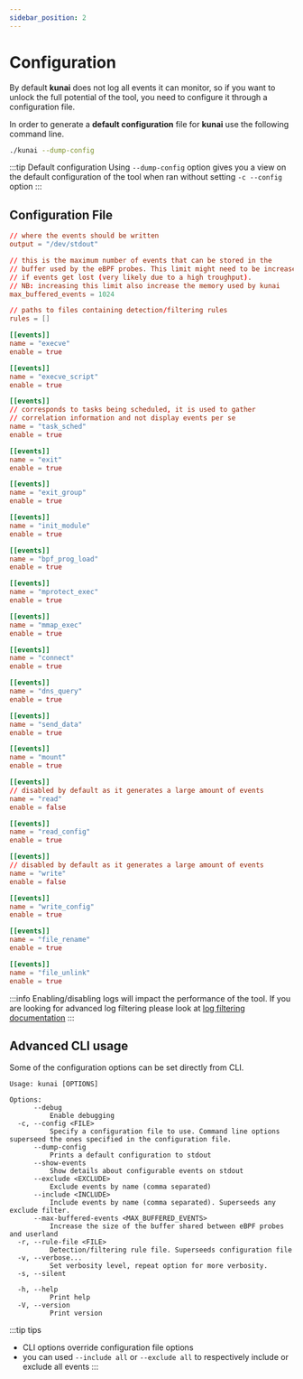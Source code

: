 ```yaml
---
sidebar_position: 2
---
```


# Configuration

By default **kunai** does not log all events it can monitor, so if you want to unlock the full potential of the tool, you need to configure it through a configuration file.

In order to generate a **default configuration** file for **kunai** use the following command line.

```bash
./kunai --dump-config
```

:::tip Default configuration
Using `--dump-config` option gives you a view on the default configuration of the tool when ran without setting `-c --config` option
:::

## Configuration File

```toml
// where the events should be written
output = "/dev/stdout"

// this is the maximum number of events that can be stored in the 
// buffer used by the eBPF probes. This limit might need to be increased
// if events get lost (very likely due to a high troughput).
// NB: increasing this limit also increase the memory used by kunai
max_buffered_events = 1024

// paths to files containing detection/filtering rules
rules = []

[[events]]
name = "execve"
enable = true

[[events]]
name = "execve_script"
enable = true

[[events]]
// corresponds to tasks being scheduled, it is used to gather
// correlation information and not display events per se
name = "task_sched"
enable = true

[[events]]
name = "exit"
enable = true

[[events]]
name = "exit_group"
enable = true

[[events]]
name = "init_module"
enable = true

[[events]]
name = "bpf_prog_load"
enable = true

[[events]]
name = "mprotect_exec"
enable = true

[[events]]
name = "mmap_exec"
enable = true

[[events]]
name = "connect"
enable = true

[[events]]
name = "dns_query"
enable = true

[[events]]
name = "send_data"
enable = true

[[events]]
name = "mount"
enable = true

[[events]]
// disabled by default as it generates a large amount of events
name = "read"
enable = false

[[events]]
name = "read_config"
enable = true

[[events]]
// disabled by default as it generates a large amount of events
name = "write"
enable = false

[[events]]
name = "write_config"
enable = true

[[events]]
name = "file_rename"
enable = true

[[events]]
name = "file_unlink"
enable = true
```

:::info 
Enabling/disabling logs will impact the performance of the tool. If you are looking for advanced log filtering please look at [log filtering documentation](advanced/log_filtering.md)
:::

## Advanced CLI usage

Some of the configuration options can be set directly from CLI.

```
Usage: kunai [OPTIONS]

Options:
      --debug
          Enable debugging
  -c, --config <FILE>
          Specify a configuration file to use. Command line options superseed the ones specified in the configuration file.
      --dump-config
          Prints a default configuration to stdout
      --show-events
          Show details about configurable events on stdout
      --exclude <EXCLUDE>
          Exclude events by name (comma separated)
      --include <INCLUDE>
          Include events by name (comma separated). Superseeds any exclude filter.
      --max-buffered-events <MAX_BUFFERED_EVENTS>
          Increase the size of the buffer shared between eBPF probes and userland
  -r, --rule-file <FILE>
          Detection/filtering rule file. Superseeds configuration file
  -v, --verbose...
          Set verbosity level, repeat option for more verbosity.
  -s, --silent
          
  -h, --help
          Print help
  -V, --version
          Print version
```

:::tip tips
* CLI options override configuration file options
* you can used `--include all` or `--exclude all` to respectively include or exclude all events
:::